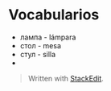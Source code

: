 # Vocabularios

- лампа - lámpara
- стол - mesa
- стул - silla
- 

> Written with [StackEdit](https://stackedit.io/).
<!--stackedit_data:
eyJoaXN0b3J5IjpbMTE1NzI4NzE1Nl19
-->